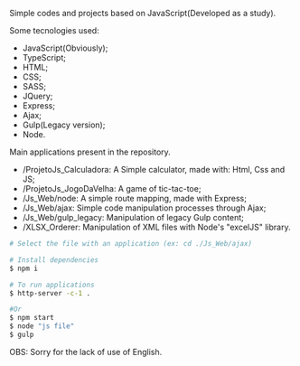 Simple codes and projects based on JavaScript(Developed as a study).

Some tecnologies used:

* JavaScript(Obviously);
* TypeScript;
* HTML;
* CSS;
* SASS;
* JQuery;
* Express;
* Ajax;
* Gulp(Legacy version);
* Node.


Main applications present in the repository.

* /ProjetoJs_Calculadora: A Simple calculator, made with: Html, Css and JS;
* /ProjetoJs_JogoDaVelha: A game of tic-tac-toe;
* /Js_Web/node: A simple route mapping, made with Express;
* /Js_Web/ajax: Simple code manipulation processes through Ajax;
* /Js_Web/gulp_legacy: Manipulation of legacy Gulp content;
* /XLSX_Orderer: Manipulation of XML files with Node's "excelJS" library.

```bash
# Select the file with an application (ex: cd ./Js_Web/ajax)

# Install dependencies
$ npm i

# To run applications
$ http-server -c-1 .

#Or
$ npm start
$ node "js file"
$ gulp
```

OBS: Sorry for the lack of use of English.
